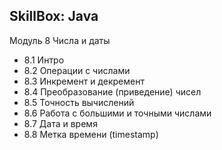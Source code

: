 ## SkillBox: Java

Модуль 8
Числа и даты

- 8.1 Интро
- 8.2 Операции с числами
- 8.3 Инкремент и декремент
- 8.4 Преобразование (приведение) чисел
- 8.5 Точность вычислений
- 8.6 Работа с большими и точными числами
- 8.7 Дата и время
- 8.8 Метка времени (timestamp)
